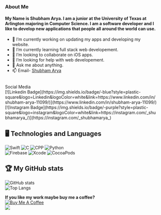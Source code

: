 ### About Me
#### My Name is Shubham Arya. I am a junior at the University of Texas at Arlington majoring in Computer Science. I am a software developer and I like to develop new applications that people all around the world can use.
- 🔭 I’m currently working on updating my apps and developing my website.
- 🌱 I’m currently learning full stack web developement.
- 👯 I’m looking to collaborate on iOS apps.
- 🤔 I’m looking for help with web developement.
- 💬 Ask me about anything.
- 📫 Email- [Shubham Arya](mailto:shubhamarya11099@gmail.com)
<br>
Social Media
<br>
[![Linkedin Badge](https://img.shields.io/badge/-blue?style=plastic-square&logo=Linkedin&logoColor=white&link=https://www.linkedin.com/in/shubham-arya-11099/)](https://www.linkedin.com/in/shubham-arya-11099/)
[![Instagram Badge](https://img.shields.io/badge/-purple?style=plastic-square&logo=instagram&logoColor=white&link=https://instagram.com/_shubhamarya_/)](https://instagram.com/_shubhamarya_)

## 🖥 Technologies and Languages

![Swift](https://img.shields.io/badge/-Swift-black?style=plastic&logo=swift) 
![C](https://img.shields.io/badge/-C-black?style=plastic&logo=C) 
![CPP](https://img.shields.io/badge/-C++-black?style=plastic&logo=C) 
![Python](https://img.shields.io/badge/-Python-black?style=plastic&logo=Python)\
![Firebase](https://img.shields.io/badge/-Firebase-black?style=plastic&logo=firebase)
![Xcode](https://img.shields.io/badge/-Xcode-black?style=plastic&logo=xcode) 
![CocoaPods](https://img.shields.io/badge/-Cocoapods-black?style=plastic&logo=Cocoapods)

## 🏆 My GitHub stats
![GitHub stats](https://github-readme-stats.vercel.app/api?username=TheShubhamArya&show_icons=true&theme=tokyonight)
<br>
![Top Langs](https://github-readme-stats.vercel.app/api/top-langs/?username=theshubhamarya&theme=tokyonight)

**If you like my work maybe buy me a coffee?**
<br>
<a href="https://www.buymeacoffee.com/shubhamarya" target="_blank"><img src="https://www.buymeacoffee.com/assets/img/custom_images/orange_img.png" alt="Buy Me A Coffee"></a>
<br>
![](https://visitor-badge.laobi.icu/badge?page_id=TheShubhamArya.TheShubhamArya)


